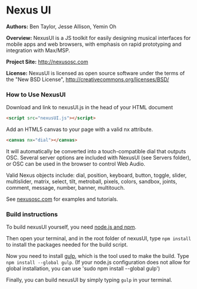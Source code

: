 # Nexus UI

**Authors:** Ben Taylor, Jesse Allison, Yemin Oh

**Overview:** NexusUI is a JS toolkit for easily designing musical interfaces for mobile apps and web browsers, with emphasis on rapid prototyping and integration with Max/MSP.

**Project Site:** http://nexusosc.com

**License:** NexusUI is licensed as open source software under the terms of the "New BSD License", http://creativecommons.org/licenses/BSD/


### How to Use NexusUI

Download and link to nexusUI.js in the head of your HTML document

```html
<script src="nexusUI.js"></script>
```


Add an HTML5 canvas to your page with a valid nx attribute.

```html
<canvas nx="dial"></canvas>
```

 It will automatically be converted into a touch-compatible dial that outputs OSC. Several server options are included with NexusUI (see Servers folder), or OSC can be used in the browser to control Web Audio.

 Valid Nexus objects include: dial, position, keyboard, button, toggle, slider, multislider, matrix, select, tilt, metroball, pixels, colors, sandbox, joints, comment, message, number, banner, multitouch.

 See [nexusosc.com](http://www.nexusosc.com) for examples and tutorials. 



### Build instructions

To build nexusUI yourself, you need [node.js and npm](http://nodejs.org/).

Then open your terminal, and in the root folder of nexusUI, type `npm install` to install the packages needed for the build script. 

Now you need to install [gulp](http://gulpjs.com), which is the tool used to make the build. Type `npm install --global gulp`. (If your node.js configuration does not allow for global installation, you can use 'sudo npm install --global gulp')

Finally, you can build nexusUI by simply typing `gulp` in your terminal.
